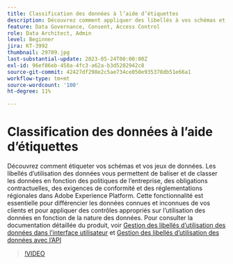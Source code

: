 ```yaml
---
title: Classification des données à l’aide d’étiquettes
description: Découvrez comment appliquer des libellés à vos schémas et jeux de données.
feature: Data Governance, Consent, Access Control
role: Data Architect, Admin
level: Beginner
jira: KT-3992
thumbnail: 29709.jpg
last-substantial-update: 2023-05-24T00:00:00Z
exl-id: 96ef86eb-458a-4fc3-a62a-b3d5202942c8
source-git-commit: 42427df298e2c5ae734ce050e935378db51e66a1
workflow-type: tm+mt
source-wordcount: '100'
ht-degree: 11%

---
```


# Classification des données à l’aide d’étiquettes

Découvrez comment étiqueter vos schémas et vos jeux de données. Les libellés d’utilisation des données vous permettent de baliser et de classer les données en fonction des politiques de l’entreprise, des obligations contractuelles, des exigences de conformité et des réglementations régionales dans Adobe Experience Platform. Cette fonctionnalité est essentielle pour différencier les données connues et inconnues de vos clients et pour appliquer des contrôles appropriés sur l’utilisation des données en fonction de la nature des données. Pour consulter la documentation détaillée du produit, voir [Gestion des libellés d’utilisation des données dans l’interface utilisateur](https://experienceleague.adobe.com/docs/experience-platform/data-governance/labels/user-guide.html?lang=fr) et [Gestion des libellés d’utilisation des données avec l’API](https://experienceleague.adobe.com/docs/experience-platform/data-governance/labels/dataset-api.html)

>[!VIDEO](https://video.tv.adobe.com/v/29709?learn=on)

